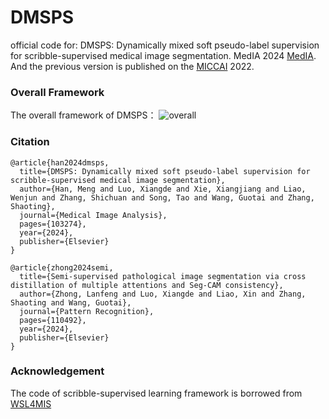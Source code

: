 # DMSPS
official code for: DMSPS: Dynamically mixed soft pseudo-label supervision for scribble-supervised medical image segmentation. MedIA 2024 [MedIA](https://www.sciencedirect.com/science/article/pii/S1361841524001993?dgcid=author).
And the previous version is published on the [MICCAI](https://link.springer.com/chapter/10.1007/978-3-031-16431-6_50) 2022.

### Overall Framework
The overall framework of DMSPS：
![overall](https://github.com/HiLab-git/DMSPS/origin/master/imgs/framework.png)




### Citation
```
@article{han2024dmsps,
  title={DMSPS: Dynamically mixed soft pseudo-label supervision for scribble-supervised medical image segmentation},
  author={Han, Meng and Luo, Xiangde and Xie, Xiangjiang and Liao, Wenjun and Zhang, Shichuan and Song, Tao and Wang, Guotai and Zhang, Shaoting},
  journal={Medical Image Analysis},
  pages={103274},
  year={2024},
  publisher={Elsevier}
}

@article{zhong2024semi,
  title={Semi-supervised pathological image segmentation via cross distillation of multiple attentions and Seg-CAM consistency},
  author={Zhong, Lanfeng and Luo, Xiangde and Liao, Xin and Zhang, Shaoting and Wang, Guotai},
  journal={Pattern Recognition},
  pages={110492},
  year={2024},
  publisher={Elsevier}
}
```

### Acknowledgement
The code of scribble-supervised learning framework is borrowed from [WSL4MIS](https://github.com/HiLab-git/WSL4MIS)